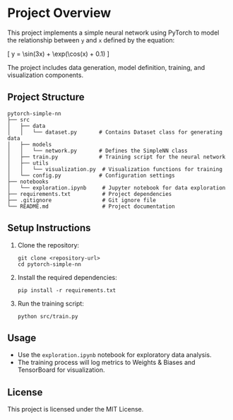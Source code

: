 # Project Overview

This project implements a simple neural network using PyTorch to model the relationship between `y` and `x` defined by the equation:

\[ y = \sin(3x) + \exp(\cos(x) + 0.1) \]

The project includes data generation, model definition, training, and visualization components.

## Project Structure

```
pytorch-simple-nn
├── src
│   ├── data
│   │   └── dataset.py       # Contains Dataset class for generating data
│   ├── models
│   │   └── network.py       # Defines the SimpleNN class
│   ├── train.py             # Training script for the neural network
│   ├── utils
│   │   └── visualization.py  # Visualization functions for training
│   └── config.py            # Configuration settings
├── notebooks
│   └── exploration.ipynb     # Jupyter notebook for data exploration
├── requirements.txt          # Project dependencies
├── .gitignore                # Git ignore file
└── README.md                 # Project documentation
```

## Setup Instructions

1. Clone the repository:
   ```
   git clone <repository-url>
   cd pytorch-simple-nn
   ```

2. Install the required dependencies:
   ```
   pip install -r requirements.txt
   ```

3. Run the training script:
   ```
   python src/train.py
   ```

## Usage

- Use the `exploration.ipynb` notebook for exploratory data analysis.
- The training process will log metrics to Weights & Biases and TensorBoard for visualization.

## License

This project is licensed under the MIT License.